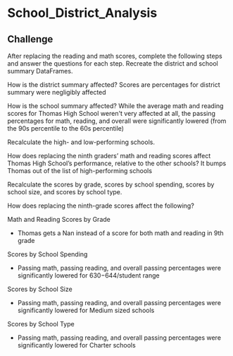 # School_District_Analysis
## Challenge
After replacing the reading and math scores, complete the following steps and answer the questions for each step.
Recreate the district and school summary DataFrames.

How is the district summary affected?
  Scores are percentages for district summary were negligibly affected
  
How is the school summary affected?
  While the average math and reading scores for Thomas High School weren't very affected at all, the passing percentages for math, reading, and overall were significantly lowered (from the 90s percentile to the 60s percentile)

Recalculate the high- and low-performing schools.

How does replacing the ninth graders’ math and reading scores affect Thomas High School’s performance, relative to the other schools?
  It bumps Thomas out of the list of high-performing schools
  
Recalculate the scores by grade, scores by school spending, scores by school size, and scores by school type.

How does replacing the ninth-grade scores affect the following?

Math and Reading Scores by Grade
  - Thomas gets a Nan instead of a score for both math and reading in 9th grade

Scores by School Spending
  - Passing math, passing reading, and overall passing percentages were significantly lowered for $630-$644/student range

Scores by School Size
  - Passing math, passing reading, and overall passing percentages were significantly lowered for Medium sized schools

Scores by School Type
  - Passing math, passing reading, and overall passing percentages were significantly lowered for Charter schools
